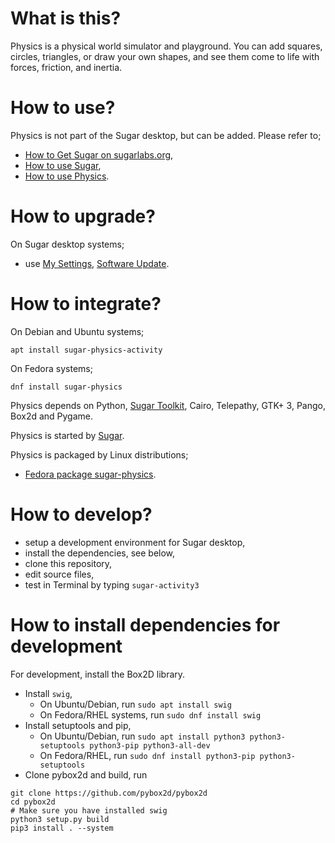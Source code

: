 What is this?
=============

Physics is a physical world simulator and playground.  You can add
squares, circles, triangles, or draw your own shapes, and see them
come to life with forces, friction, and inertia.

How to use?
===========

Physics is not part of the Sugar desktop, but can be added.  Please refer to;

* [How to Get Sugar on sugarlabs.org](https://sugarlabs.org/),
* [How to use Sugar](https://help.sugarlabs.org/),
* [How to use Physics](https://help.sugarlabs.org/physics.html).

How to upgrade?
===============

On Sugar desktop systems;
* use [My Settings](https://help.sugarlabs.org/my_settings.html), [Software Update](https://help.sugarlabs.org/my_settings.html#software-update).

How to integrate?
=================

On Debian and Ubuntu systems;

```
apt install sugar-physics-activity
```

On Fedora systems;

```
dnf install sugar-physics
```

Physics depends on Python, [Sugar
Toolkit](https://github.com/sugarlabs/sugar-toolkit-gtk3), Cairo,
Telepathy, GTK+ 3, Pango, Box2d and Pygame.

Physics is started by [Sugar](https://github.com/sugarlabs/sugar).

Physics is packaged by Linux distributions;
* [Fedora package sugar-physics](https://src.fedoraproject.org/).

How to develop?
===============

* setup a development environment for Sugar desktop,
* install the dependencies, see below,
* clone this repository,
* edit source files,
* test in Terminal by typing `sugar-activity3`

How to install dependencies for development
===========================================

For development, install the Box2D library.

* Install `swig`,
   - On Ubuntu/Debian, run
    ```sudo apt install swig```
   - On Fedora/RHEL systems, run
    ```sudo dnf install swig```
* Install setuptools and pip,
   - On Ubuntu/Debian, run
   ```sudo apt install python3 python3-setuptools python3-pip python3-all-dev ```
   - On Fedora/RHEL, run
   ```sudo dnf install python3-pip python3-setuptools```
* Clone pybox2d and build, run
```
git clone https://github.com/pybox2d/pybox2d
cd pybox2d
# Make sure you have installed swig
python3 setup.py build
pip3 install . --system

```
